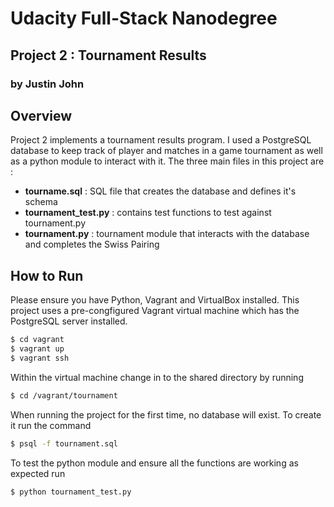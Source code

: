 # Udacity Full-Stack Nanodegree
## Project 2 : Tournament Results
### by Justin John

## Overview

Project 2 implements a tournament results program. I used a PostgreSQL database to keep track of player and matches in a game tournament as well as a python module to interact with it. The three main files in this project are :

- **tourname.sql** : SQL file that creates the database and defines it's schema
- **tournament_test.py** : contains test functions to test against tournament.py
- **tournament.py** : tournament module that interacts with the database and completes the Swiss Pairing

## How to Run

Please ensure you have Python, Vagrant and VirtualBox installed. This project uses a pre-congfigured Vagrant virtual machine which has the PostgreSQL server installed. 

```bash
$ cd vagrant
$ vagrant up
$ vagrant ssh
```

Within the virtual machine change in to the shared directory by running

```bash
$ cd /vagrant/tournament
```

When running the project for the first time, no database will exist. To create it run the command
	
```bash
$ psql -f tournament.sql
```

To test the python module and ensure all the functions are working as expected run 
	
```bash
$ python tournament_test.py
```